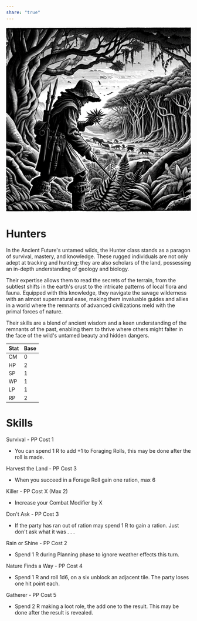 ```yaml
---  
share: "true"  
---  
```

  
  
![Pasted image 20240126171952](./Pasted%20image%2020240126171952.png)  
  
# Hunters  
  
In the Ancient Future's untamed wilds, the Hunter class stands as a paragon of survival, mastery, and knowledge. These rugged individuals are not only adept at tracking and hunting; they are also scholars of the land, possessing an in-depth understanding of geology and biology.   
  
Their expertise allows them to read the secrets of the terrain, from the subtlest shifts in the earth's crust to the intricate patterns of local flora and fauna. Equipped with this knowledge, they navigate the savage wilderness with an almost supernatural ease, making them invaluable guides and allies in a world where the remnants of advanced civilizations meld with the primal forces of nature.   
  
Their skills are a blend of ancient wisdom and a keen understanding of the remnants of the past, enabling them to thrive where others might falter in the face of the wild's untamed beauty and hidden dangers.  
  
  
| Stat | Base |  
| ---- | ---- |  
| CM | 0 |  
| HP | 2 |  
| SP | 1 |  
| WP | 1 |  
| LP | 1 |  
| RP | 2 |  
  
# Skills  
  
Survival - PP Cost 1  
- You can spend 1 R to add +1 to Foraging Rolls, this may be done after the roll is made.  
  
Harvest the Land - PP Cost 3  
- When you succeed in a Forage Roll gain one ration, max 6  
  
Killer - PP Cost X (Max 2)  
- Increase your Combat Modifier by X  
  
Don't Ask - PP Cost 3  
- If the party has ran out of ration may spend 1 R to gain a ration. Just don't ask what it was . . .  
  
Rain or Shine  - PP Cost 2  
- Spend 1 R during Planning phase to ignore weather effects this turn.  
  
Nature Finds a Way - PP Cost 4  
- Spend 1 R and roll 1d6, on a six unblock an adjacent tile. The party loses one hit point each.  
  
Gatherer - PP Cost 5  
- Spend 2 R making a loot role, the add one to the result. This may be done after the result is revealed.  
